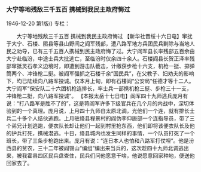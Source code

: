 ### 大宁等地残敌三千五百  携械到我民主政府悔过

1946-12-20
第1版()
专栏：

　　大宁等地残敌三千五百  携械到我民主政府悔过
    【新华社晋绥十六日电】窜扰于大宁、石楼、隰县等县山野间之阎军残部，遭八路军地方兵团民兵剿除与当地人民之劝导，已有三千五百人携械到民主政府悔了过。大宁阎军县长率残部五百余由大宁赴临汾，中途士兵大批逃亡，至临汾时仅余四十余人。石楼阎县长贺正泽率残部窜抵灵石孝义边境时，即遭到游击队截击，计缴获步枪十六支，机枪一挺、掷弹筒两个、冲锋枪二挺。被阎军强抓之石楼千余“国民兵”，在父教子、妇劝夫的影响下，均已陆续向八路军投诚。仅本月上旬，即有石楼阎“公安局”任德才等十二人。大宁阎军“保安队二十六团机枪连排长，率士兵一部携机枪三挺、步枪三十一支，冲锋枪二挺，向八路军投诚”。
    【本报太岳十七日电】阎军四十九师逃兵庞月有说：“打八路军是胜不了的”，这是蒋阎军许多下级官兵在几个月的内战中，深切体验到的一个真理。庞月说，上月四十九师自太原北调，光他们一个连，就有排长士兵二十多个人结伙逃跑。上月驻绛县程景村的阎伪李仰唐部一个连指导员，带了三个弟兄计划逃跑，便衣队长却让他们一起到村里抢东西，他们即将该便衣队长及他的护兵打死，携械潜逃。十日，绛县城内也发生同样的事情，一个队员打死了一个班长，带了三条步枪跑出来。庞月有说：“连日本人也怕和八路军打仗哩”。他是汾西县的贫农，三十二年被阎锡山“编组”编出来当兵的，这次趁四十九师北调逃出来，被我霍县四区民兵盘查住，民兵们问他愿意干啥，他说愿意回家种地，便送他回家去了。
